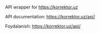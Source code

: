 API wrapper for https://korrektor.uz

API documentation: https://korrektor.uz/api/

Foydalanish: https://korrektor.uz/api/

